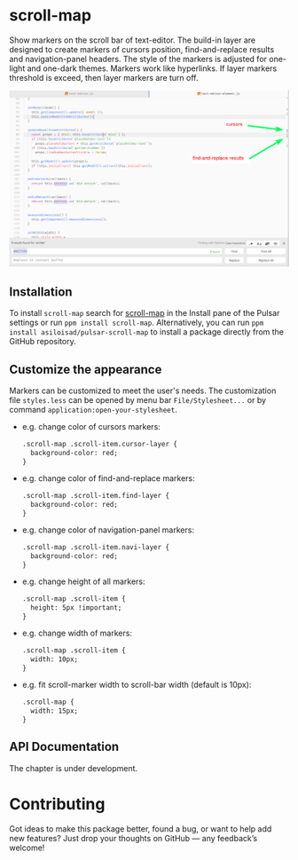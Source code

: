 # scroll-map

Show markers on the scroll bar of text-editor. The build-in layer are designed to create markers of cursors position, find-and-replace results and navigation-panel headers. The style of the markers is adjusted for one-light and one-dark themes. Markers work like hyperlinks. If layer markers threshold is exceed, then layer markers are turn off.

![context-menu](https://github.com/asiloisad/pulsar-scroll-map/blob/master/assets/demo.png?raw=true)

## Installation

To install `scroll-map` search for [scroll-map](https://web.pulsar-edit.dev/packages/scroll-map) in the Install pane of the Pulsar settings or run `ppm install scroll-map`. Alternatively, you can run `ppm install asiloisad/pulsar-scroll-map` to install a package directly from the GitHub repository.

## Customize the appearance

Markers can be customized to meet the user's needs. The customization file `styles.less` can be opened by menu bar `File/Stylesheet...` or by command `application:open-your-stylesheet`.

- e.g. change color of cursors markers:
  ```less
  .scroll-map .scroll-item.cursor-layer {
    background-color: red;
  }
  ```

- e.g. change color of find-and-replace markers:
  ```less
  .scroll-map .scroll-item.find-layer {
    background-color: red;
  }
  ```

- e.g. change color of navigation-panel markers:
  ```less
  .scroll-map .scroll-item.navi-layer {
    background-color: red;
  }
  ```

- e.g. change height of all markers:
  ```less
  .scroll-map .scroll-item {
    height: 5px !important;
  }
  ```

- e.g. change width of markers:
  ```less
  .scroll-map .scroll-item {
    width: 10px;
  }
  ```

- e.g. fit scroll-marker width to scroll-bar width (default is 10px):
  ```less
  .scroll-map {
    width: 15px;
  }
  ```

## API Documentation

The chapter is under development.

# Contributing

Got ideas to make this package better, found a bug, or want to help add new features? Just drop your thoughts on GitHub — any feedback’s welcome!
